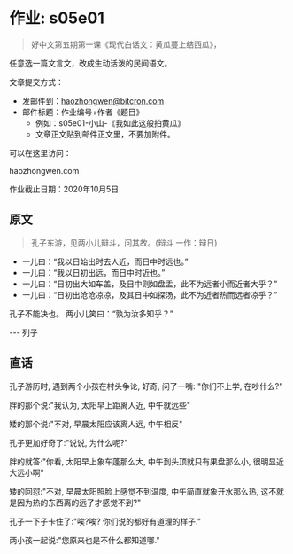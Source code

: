 # 作业: s05e01
> 好中文第五期第一课《现代白话文：黄瓜蔓上结西瓜》，

任意选一篇文言文，改成生动活泼的民间语文。

文章提交方式：

- 发邮件到：haozhongwen@bitcron.com
- 邮件标题：作业编号+作者《题目》
    + 例如：s05e01-小山-《我如此这般拍黄瓜》
    + 文章正文贴到邮件正文里，不要加附件。

可以在这里访问：

haozhongwen.com

作业截止日期：2020年10月5日


## 原文

> 孔子东游，见两小儿辩斗，问其故。(辩斗 一作：辩日)

- 一儿曰：“我以日始出时去人近，而日中时远也。”
- 一儿曰：“我以日初出远，而日中时近也。”
- 一儿曰：“日初出大如车盖，及日中则如盘盂，此不为远者小而近者大乎？”
- 一儿曰：“日初出沧沧凉凉，及其日中如探汤，此不为近者热而远者凉乎？”

孔子不能决也。
两小儿笑曰：“孰为汝多知乎？” 

--- 列子


## 直话

孔子游历时, 遇到两个小孩在村头争论,
好奇, 问了一嘴: "你们不上学, 在吵什么?"

胖的那个说:"我认为, 太阳早上距离人近, 中午就远些"

矮的那个说:"不对, 早晨太阳应该离人远, 中午相反"

孔子更加好奇了:"说说, 为什么呢?"

胖的就答:"你看, 太阳早上象车蓬那么大, 中午到头顶就只有果盘那么小, 很明显近大远小啊"

矮的回怼:"不对, 早晨太阳照脸上感觉不到温度, 中午简直就象开水那么热, 这不就是因为热的东西离的远了才感觉不到?"

孔子一下子卡住了:"唉?唉? 你们说的都好有道理的样子."

两小孩一起说:"您原来也是不什么都知道哪."



